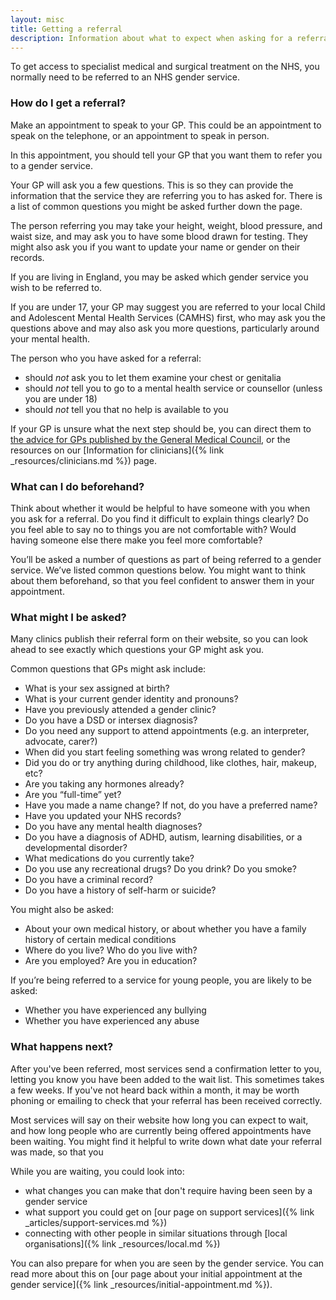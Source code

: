 ```yaml
---
layout: misc
title: Getting a referral
description: Information about what to expect when asking for a referral to a gender service
---
```


To get access to specialist medical and surgical treatment on the NHS, you normally need to be referred to an NHS gender service. 

### How do I get a referral?

Make an appointment to speak to your GP. This could be an appointment to speak on the telephone, or an appointment to speak in person.

In this appointment, you should tell your GP that you want them to refer you to a gender service.

Your GP will ask you a few questions. This is so they can provide the information that the service they are referring you to has asked for. There is a list of common questions you might be asked further down the page.

The person referring you may take your height, weight, blood pressure, and waist size, and may ask you to have some blood drawn for testing. They might also ask you if you want to update your name or gender on their records.

If you are living in England, you may be asked which gender service you wish to be referred to.

If you are under 17, your GP may suggest you are referred to your local Child and Adolescent Mental Health Services (CAMHS) first, who may ask you the questions above and may also ask you more questions, particularly around your mental health. 

The person who you have asked for a referral:

-   should *not* ask you to let them examine your chest or genitalia
-   should *not* tell you to go to a mental health service or counsellor (unless you are under 18)
-   should *not* tell you that no help is available to you

If your GP is unsure what the next step should be, you can direct them to [the advice for GPs published by the General Medical Council](https://www.gmc-uk.org/ethical-guidance/ethical-hub/trans-healthcare#mental-health-and-bridging-prescriptions), or the resources on our [Information for clinicians]({% link _resources/clinicians.md %}) page.

### What can I do beforehand?

Think about whether it would be helpful to have someone with you when you ask for a referral. Do you find it difficult to explain things clearly? Do you feel able to say no to things you are not comfortable with? Would having someone else there make you feel more comfortable?

You’ll be asked a number of questions as part of being referred to a gender service. We’ve listed common questions below. You might want to think about them beforehand, so that you feel confident to answer them in your appointment.

### What might I be asked?

Many clinics publish their referral form on their website, so you can look ahead to see exactly which questions your GP might ask you. 

Common questions that GPs might ask include:

-   What is your sex assigned at birth?
-   What is your current gender identity and pronouns?
-   Have you previously attended a gender clinic?
-   Do you have a DSD or intersex diagnosis?
-   Do you need any support to attend appointments (e.g. an interpreter, advocate, carer?)
-   When did you start feeling something was wrong related to gender?
-   Did you do or try anything during childhood, like clothes, hair, makeup, etc?
-   Are you taking any hormones already?
-   Are you “full-time” yet?
-   Have you made a name change? If not, do you have a preferred name?
-   Have you updated your NHS records?
-   Do you have any mental health diagnoses?
-   Do you have a diagnosis of ADHD, autism, learning disabilities, or a developmental disorder?
-   What medications do you currently take?
-   Do you use any recreational drugs? Do you drink? Do you smoke?
-   Do you have a criminal record?
-   Do you have a history of self-harm or suicide?

You might also be asked:

-   About your own medical history, or about whether you have a family history of certain medical conditions
-   Where do you live? Who do you live with?
-   Are you employed? Are you in education?  

If you’re being referred to a service for young people, you are likely to be asked:

-   Whether you have experienced any bullying
-   Whether you have experienced any abuse

### What happens next?

After you've been referred, most services send a confirmation letter to you, letting you know you have been added to the wait list. This sometimes takes a few weeks. If you've not heard back within a month, it may be worth phoning or emailing to check that your referral has been received correctly.

Most services will say on their website how long you can expect to wait, and how long people who are currently being offered appointments have been waiting. You might find it helpful to write down what date your referral was made, so that you 

While you are waiting, you could look into:

- what changes you can make that don't require having been seen by a gender service
- what support you could get on [our page on support services]({% link _articles/support-services.md %})
- connecting with other people in similar situations through [local organisations]({% link _resources/local.md %})

You can also prepare for when you are seen by the gender service. You can read more about this on [our page about your initial appointment at the gender service]({% link _resources/initial-appointment.md %}).
